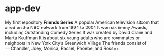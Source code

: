 # app-dev
My first repository
**Friends Series**
A popular American television sitcom that aired on the NBC network from 1994 to 2004
It won six Emmy Awards, including Outstanding Comedy Series
It was created by David Crane and Marta Kauffman
It is about six young adults who are roommates or neighbors in New York City’s Greenwich Village
The friends consist of ==Chandler, Joey, Monica, Rachel, Phoebe, and Ross==
